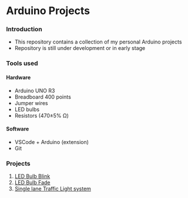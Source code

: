 # Arduino Projects

### Introduction

- This repository contains a collection of my personal Arduino projects
- Repository is still under development or in early stage

### Tools used

#### Hardware

- Arduino UNO R3
- Breadboard 400 points
- Jumper wires
- LED bulbs
- Resistors (470±5% Ω)

#### Software

- VSCode + Arduino (extension)
- Git

### Projects

1. [LED Bulb Blink](https://github.com/Noobsiecoder/arduino-projects/tree/main/src/blink)
2. [LED Bulb Fade](https://github.com/Noobsiecoder/arduino-projects/tree/main/src/fade)
3. [Single lane Traffic Light system](https://github.com/Noobsiecoder/arduino-projects/tree/main/src/traffic-light)
